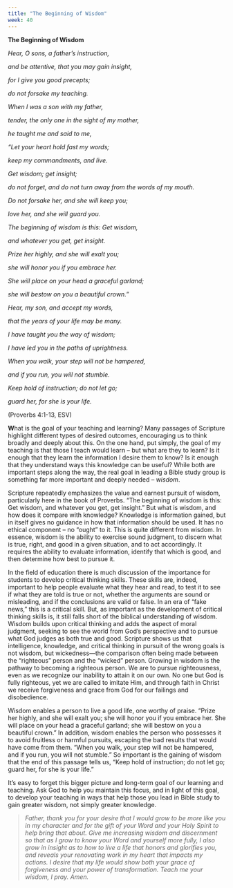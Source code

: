 ```yaml
---
title: "The Beginning of Wisdom"
week: 40
---
```


**The Beginning of Wisdom**

*Hear, O sons, a father’s instruction,*

*and be attentive, that you may gain insight,*

*for I give you good precepts;*

*do not forsake my teaching.*

*When I was a son with my father,*

*tender, the only one in the sight of my mother,*

*he taught me and said to me,*

*“Let your heart hold fast my words;*

*keep my commandments, and live.*

*Get wisdom; get insight;*

*do not forget, and do not turn away from the words of my mouth.*

*Do not forsake her, and she will keep you;*

*love her, and she will guard you.*

*The beginning of wisdom is this: Get wisdom,*

*and whatever you get, get insight.*

*Prize her highly, and she will exalt you;*

*she will honor you if you embrace her.*

*She will place on your head a graceful garland;*

*she will bestow on you a beautiful crown.”*

*Hear, my son, and accept my words,*

*that the years of your life may be many.*

*I have taught you the way of wisdom;*

*I have led you in the paths of uprightness.*

*When you walk, your step will not be hampered,*

*and if you run, you will not stumble.*

*Keep hold of instruction; do not let go;*

*guard her, for she is your life.*

(Proverbs 4:1-13, ESV)

**W**hat is the goal of your teaching and learning? Many passages of
Scripture highlight different types of desired outcomes, encouraging us
to think broadly and deeply about this. On the one hand, put simply, the
goal of my teaching is that those I teach would learn – but what are
they to learn? Is it enough that they learn the information I desire
them to know? Is it enough that they understand ways this knowledge can
be useful? While both are important steps along the way, the real goal
in leading a Bible study group is something far more important and
deeply needed – *wisdom*.

Scripture repeatedly emphasizes the value and earnest pursuit of wisdom,
particularly here in the book of Proverbs. “The beginning of wisdom is
this: Get wisdom, and whatever you get, get insight.” But what is
wisdom, and how does it compare with knowledge? Knowledge is information
gained, but in itself gives no guidance in how that information should
be used. It has no ethical component – no “ought” to it. This is quite
different from wisdom. In essence, wisdom is the ability to exercise
sound judgment, to discern what is true, right, and good in a given
situation, and to act accordingly. It requires the ability to evaluate
information, identify that which is good, and then determine how best to
pursue it.

In the field of education there is much discussion of the importance for
students to develop critical thinking skills. These skills are, indeed,
important to help people evaluate what they hear and read, to test it to
see if what they are told is true or not, whether the arguments are
sound or misleading, and if the conclusions are valid or false. In an
era of “fake news,” this is a critical skill. But, as important as the
development of critical thinking skills is, it still falls short of the
biblical understanding of wisdom. Wisdom builds upon critical thinking
and adds the aspect of moral judgment, seeking to see the world from
God’s perspective and to pursue what God judges as both true and good.
Scripture shows us that intelligence, knowledge, and critical thinking
in pursuit of the wrong goals is not wisdom, but wickedness—the
comparison often being made between the “righteous” person and the
“wicked” person. Growing in wisdom is the pathway to becoming a
righteous person. We are to pursue righteousness, even as we recognize
our inability to attain it on our own. No one but God is fully
righteous, yet we are called to imitate Him, and through faith in Christ
we receive forgiveness and grace from God for our failings and
disobedience.

Wisdom enables a person to live a good life, one worthy of praise.
“Prize her highly, and she will exalt you; she will honor you if you
embrace her. She will place on your head a graceful garland; she will
bestow on you a beautiful crown.” In addition, wisdom enables the person
who possesses it to avoid fruitless or harmful pursuits, escaping the
bad results that would have come from them. “When you walk, your step
will not be hampered, and if you run, you will not stumble.” So
important is the gaining of wisdom that the end of this passage tells
us, “Keep hold of instruction; do not let go; guard her, for she is your
life.”

It’s easy to forget this bigger picture and long-term goal of our
learning and teaching. Ask God to help you maintain this focus, and in
light of this goal, to develop your teaching in ways that help those you
lead in Bible study to gain greater wisdom, not simply greater
knowledge.

> *Father, thank you for your desire that I would grow to be more like
> you in my character and for the gift of your Word and your Holy Spirit
> to help bring that about. Give me increasing wisdom and discernment so
> that as I grow to know your Word and yourself more fully, I also grow
> in insight as to how to live a life that honors and glorifies you, and
> reveals your renovating work in my heart that impacts my actions. I
> desire that my life would show both your grace of forgiveness and your
> power of transformation. Teach me your wisdom, I pray. Amen.*
